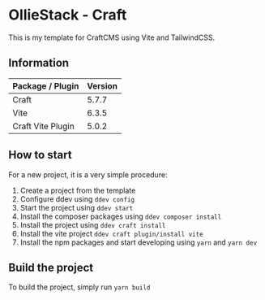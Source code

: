 # OllieStack - Craft

This is my template for CraftCMS using Vite and TailwindCSS.

## Information

| Package / Plugin  | Version |
|-------------------|---------|
| Craft             | 5.7.7   |
| Vite              | 6.3.5   |
| Craft Vite Plugin | 5.0.2   |

## How to start

For a new project, it is a very simple procedure:
1. Create a project from the template
2. Configure ddev using `ddev config`
3. Start the project using `ddev start`
4. Install the composer packages using `ddev composer install`
5. Install the project using `ddev craft install`
6. Install the vite project `ddev craft plugin/install vite`
7. Install the npm packages and start developing using `yarn` and `yarn dev`

## Build the project

To build the project, simply run `yarn build`